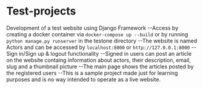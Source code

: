 # Test-projects
Development of a test website using Django Framework
      --Access by creating a docker container via `docker-compose up --build` or by running `python manage.py runserver` in the testone directory
      --The website is named Actors and can be accessed by `localhost:8000` or `http://127.0.0.1:8000` 
      --Sign in/Sign up & logout functionality
      --Signed in users can post an article on the website containg information about actors, their description, email, slug and a thumbnail picture
      --The main page shows the articles posted by the registered users
      --This is a sample project made just for learning purposes and is no way intended to operate as a live website.
